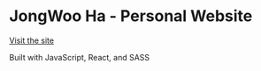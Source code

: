 # JongWoo Ha - Personal Website

[Visit the site](https://jongwooha.netlify.app)

Built with JavaScript, React, and SASS
